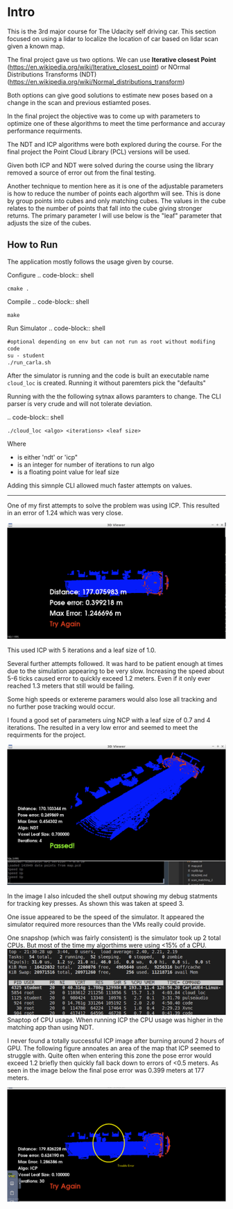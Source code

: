 Intro
=====


This is the 3rd major course for The Udacity self driving car. This section focused on using a lidar to localize the location of car based on lidar scan given a known map.

The final project gave us two options. We can use **Iterative closest Point** (https://en.wikipedia.org/wiki/Iterative_closest_point) or NOrmal Distributions Transforms (NDT) (https://en.wikipedia.org/wiki/Normal_distributions_transform)

Both options can give good solutions to estimate new poses based on a change in the scan and previous estiamted poses.


In the final project the objective was to come up with parameters to optimize one of these algorithms to meet the time performance and accuray performance requirments.


The NDT and ICP algorithms were both explored during the course. For the final project the Point Cloud Library (PCL) versions will be used.

Given both ICP and NDT were solved during the course using the library removed a source of error out from the final testing.

Another technique to mention here as it is one of the adjustable parameters is how to reduce the number of points each algorthm will see. This is done by group points into cubes and only matching cubes. The values in the cube relates to the number of points that fall into the cube giving stronger returns. The primary parameter I will use below is the "leaf" parameter that adjusts the size of the cubes.

How to Run
----------
The application mostly follows the usage given by course.


Configure
.. code-block:: shell

    cmake .

Compile
.. code-block:: shell

    make

Run Simulator
.. code-block:: shell

    #optional depending on env but can not run as root without modifing code
    su - student
    ./run_carla.sh

After the simulator is running and the code is built an executable name `cloud_loc` is created.
Running it without paremters pick the "defaults"

Running with the the following sytnax allows paramters to change. The CLI parser is very crude and will not tolerate deviation.

.. code-block:: shell

    ./cloud_loc <algo> <iterations> <leaf size>

Where
* **<algo>** is either 'ndt' or 'icp"
* **<iterations>** is an integer for number of iterations to run algo
* **<leaf size>** is a floating point value for leaf size

Adding this simnple CLI allowed much faster attempts on values.


----------

One of my first attempts to solve the problem was using ICP. This resulted in an error of 1.24 which was very close.

![Early attempt](c3-project/images/icp_leaf1.0_itr5_speed3.png)

This used ICP with 5 iterations and a leaf size of 1.0.


Several further attempts followed. It was hard to be patient enough at times due to the simulation appearing to be very slow. Increasing the speed about 5-6 ticks caused error to quickly exceed 1.2 meters. Even if it only ever reached 1.3 meters that still would be failing.

Some high speeds or extereme paramers would also lose all tracking and no further pose tracking would occur.

I found a good set of parameters uing NCP with a leaf size of 0.7 and 4 iterations. The resulted in a very low error and seemed to meet the requirments for the project.

![Good NDT](c3-project/images/ndt_leaf0.7_itr4_speed3.png)

In the image I also inlcuded the shell output showing my debug statments for tracking key presses. As shown this was taken at speed 3.


One issue appeared to be the speed of the simulator. It appeared the simulator required more resources than the VMs really could provide.

One snapshop (which was fairly consistent) is the simulator took up 2 total CPUs. But most of the time my algorthims were using <15% of a CPU.
![Performance issues](c3-project/images/cpu_usage.png)
Snaptop of CPU usage. When running ICP the CPU usage was higher in the matching app than using NDT.


I never found a totally successful ICP image after burning around 2 hours of GPU. The following figure annoates an area of the map that ICP seemed to struggle with. Quite often when entering this zone the pose error would exceed 1.2 briefly then quickly fall back down to errors of <0.5 meters. As seen in the image below the final pose error was 0.399 meters at 177 meters.

![Bad ICP](c3-project/images/icp_leaf0.1_itr30_speed3.png)




